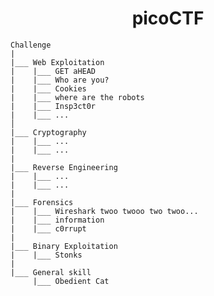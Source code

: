 <h1 align="center"> picoCTF </h1>


    Challenge
    |
    |___ Web Exploitation
    |    |___ GET aHEAD
    |    |___ Who are you?
    |    |___ Cookies
    |    |___ where are the robots
    |    |___ Insp3ct0r
    |    |___ ... 
    │  
    |___ Cryptography
    |    |___ ...
    |    |___ ...
    |
    |___ Reverse Engineering
    |    |___ ...
    |    |___ ...
    |
    |___ Forensics
    |    |___ Wireshark twoo twooo two twoo...
    |    |___ information
    |    |___ c0rrupt
    |
    |___ Binary Exploitation
    |    |___ Stonks
    |
    |___ General skill
         |___ Obedient Cat
  
